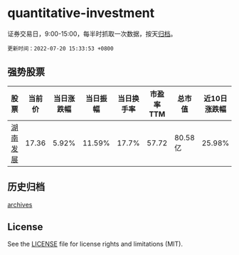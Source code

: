 # quantitative-investment

证券交易日，9:00-15:00，每半时抓取一次数据，按天[归档](archives)。

`更新时间：2022-07-20 15:33:53 +0800`

## 强势股票

|股票|当前价|当日涨跌幅|当日振幅|当日换手率|市盈率TTM|总市值|近10日涨跌幅|
|----|----|----|----|----|----|----|----|
|[湖南发展](https://xueqiu.com/S/SZ000722)|17.36|5.92%|11.59%|17.7%|57.72|80.58亿|25.98%|

## 历史归档

[archives](archives)

## License

See the [LICENSE](LICENSE) file for license rights and limitations (MIT).